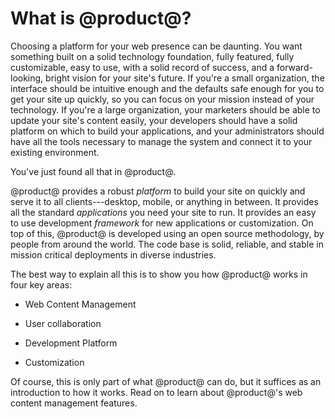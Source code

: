 # What is @product@? [](id=what-is-liferay)

Choosing a platform for your web presence can be daunting. You want something
built on a solid technology foundation, fully featured, fully customizable, easy
to use, with a solid record of success, and a forward-looking, bright vision for
your site's future. If you're a small organization, the interface should be
intuitive enough and the defaults safe enough for you to get your site up
quickly, so you can focus on your mission instead of your technology. If you're
a large organization, your marketers should be able to update your site's
content easily, your developers should have a solid platform on which to build
your applications, and your administrators should have all the tools necessary
to manage the system and connect it to your existing environment. 

You've just found all that in @product@. 

@product@ provides a robust *platform* to build your site on quickly and serve
it to all clients---desktop, mobile, or anything in between. It provides all the
standard *applications* you need your site to run. It provides an easy to use
development *framework* for new applications or customization. On top of this,
@product@ is developed using an open source methodology, by people from around
the world. The code base is solid, reliable, and stable in mission critical
deployments in diverse industries. 

The best way to explain all this is to show you how @product@ works in four key
areas: 

- Web Content Management 

- User collaboration

- Development Platform

- Customization

Of course, this is only part of what @product@ can do, but it suffices as an
introduction to how it works. Read on to learn about @product@'s web content
management features. 

